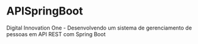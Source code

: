 # APISpringBoot

Digital Innovation One - Desenvolvendo um sistema de gerenciamento de pessoas em API REST com Spring Boot
